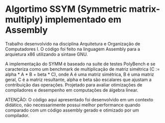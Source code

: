 # Algortimo SSYM (Symmetric matrix-multiply) implementado em Assembly

Trabalho desenvolvido na disciplina Arquitetura e Organização de Computadores I. O código foi feito na linguagem Assembly para a arquietura x86 utilizando a sintaxe GNU.

A implementação do SYMM é baseado na suíte de testes PolyBench e se caracteriza como um benchmark de multiplicação de matriz simétrica (C := alpha * A * B + beta * C), onde A é uma matriz simétrica, B é uma matriz geral, C é a matriz resultante, alpha e beta são escalares que ajustam a contribuição das operações. Projetado para avaliar otimizações de compiladores e desempenho em computações de álgebra linear.

ATENÇÃO: O código aqui apresentado foi desenvolvido em um contexto didático, não necessarimente possui melhor performance quando comparado com um código assembly gerado e otimizado por um compilador.
